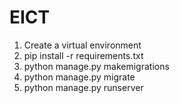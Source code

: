 # EICT

1. Create a virtual environment
2. pip install -r requirements.txt
3. python manage.py makemigrations
4. python manage.py migrate
5. python manage.py runserver
